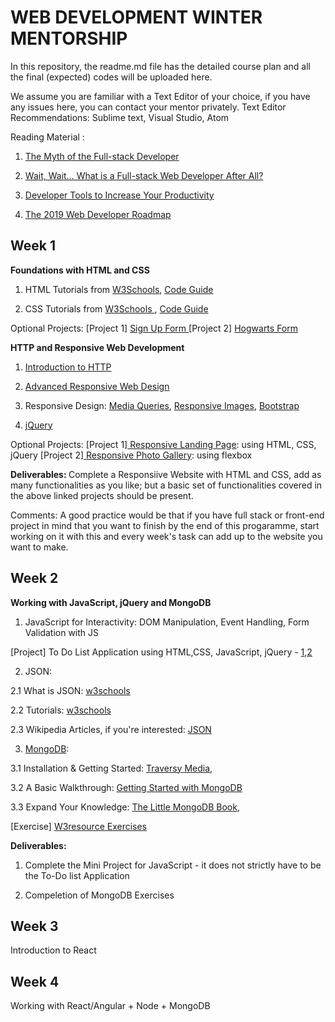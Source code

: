 <h1> WEB DEVELOPMENT WINTER MENTORSHIP </h1>


In this repository, the readme.md file has the detailed course plan and all the final (expected) codes will be uploaded here.


We assume you are familiar with a Text Editor of your choice, if you have any issues here, you can contact your mentor privately. 
Text Editor Recommendations: Sublime text, Visual Studio, Atom 

Reading Material <more to come>: 
1. <a href = "https://www.andyshora.com/full-stack-developers.html"> The Myth of the Full-stack Developer </a>

2. <a href = "https://edward-designer.com/web/full-stack-web-developer/"> Wait, Wait… What is a Full-stack Web Developer After All? </a>

3. <a href="https://medium.com/better-programming/developer-tools-to-increase-your-productivity-6f4ec0c96dd9">Developer Tools to Increase Your Productivity</a>

4. <a href="https://medium.com/@sunilsandhu/the-web-developer-roadmap-for-2019-692cb02d36a4">The 2019 Web Developer Roadmap</a>
  


<h2> Week 1 </h2> 

<b>Foundations with HTML and CSS</b>

1. HTML Tutorials from <a href = "https://www.w3schools.com/html/default.asp">W3Schools</a>, <a href = "https://codeguide.co/#html">Code Guide </a>

2. CSS Tutorials from <a href = "https://www.w3schools.com/css/default.asp"> W3Schools </a>, <a href = "https://codeguide.co/#css">Code Guide </a>

Optional Projects:
[Project 1] <a href = "https://www.youtube.com/watch?v=OAzgHGrIHWY&list=PLJ8MMmYtV80_JcsDdNXpa3ckjd-Rh4fsD"> Sign Up Form </a>
[Project 2] <a href = "https://medium.com/frontendshortcut/make-hogwarts-admission-form-in-html-and-css-1cdc21165997"> Hogwarts Form </a>


<b> HTTP and Responsive Web Development </b>

1. <a href = "https://launchschool.com/books/http/read/introduction">Introduction to HTTP </a>

2. <a href = "https://learn.shayhowe.com/advanced-html-css/responsive-web-design/">Advanced Responsive Web Design</a>

3. Responsive Design: <a href= "https://www.youtube.com/watch?v=VQjy_33t8cg">Media Queries</a>, <a href="https://internetingishard.com/html-and-css/responsive-images/">Responsive Images</a>, <a href ="https://www.w3schools.com/bootstrap/default.asp"> Bootstrap </a> 

4. <a href = "http://jqfundamentals.com/chapter/jquery-basics">jQuery</a> 

Optional Projects: 
[Project 1]<a href = "https://www.youtube.com/watch?v=GJXXf3_dcng&t=177s"> Responsive Landing Page</a>: using HTML, CSS, jQuery
[Project 2]<a href = "https://medium.com/frontendshortcut/how-to-make-a-polaroid-photo-gallery-in-html-and-css-d68f5a306c84"> Responsive Photo Gallery</a>: using flexbox 

<b>Deliverables: </b>
Complete a Responsiive Website with HTML and CSS, add as many functionalities as you like; but a basic set of functionalities covered in the above linked projects should be present. 

Comments: A good practice would be that if you have full stack or front-end project in mind that you want to finish by the end of this progaramme, start working on it with this and every week's task can add up to the website you want to make.


<h2> Week 2</h2>

<b>Working with JavaScript, jQuery and MongoDB </b>

1. JavaScript for Interactivity: DOM Manipulation, Event Handling, Form Validation with JS 

[Project] To Do List Application using HTML,CSS, JavaScript, jQuery - <a href="https://www.youtube.com/watch?v=2wCpkOk2uCg&t=2s">1</a>,<a href ="https://www.youtube.com/watch?v=bGLZ2pwCaiI&t=157s">2</a>

2. JSON:

2.1 What is JSON: <a href = "https://www.w3schools.com/whatis/whatis_json.asp">w3schools</a>

2.2 Tutorials: <a href = "https://www.w3schools.com/js/js_json_intro.asp">w3schools</a>

2.3 Wikipedia Articles, if you're interested: <a href = "https://en.wikipedia.org/wiki/JSON">JSON</a> 

3. <a href = "https://www.mongodb.com/">MongoDB</a>: 
 
3.1 Installation & Getting Started: <a href = "https://www.youtube.com/watch?v=-56x56UppqQ">Traversy Media</a>, 

3.2 A Basic Walkthrough: <a href = "https://www.freecodecamp.org/news/learn-mongodb-a4ce205e7739/">Getting Started with MongoDB</a>

3.3 Expand Your Knowledge: <a href="https://www.openmymind.net/2011/3/28/The-Little-MongoDB-Book/">The Little MongoDB Book</a>, 

[Exercise] <a href="https://www.w3resource.com/mongodb-exercises/">W3resource Exercises</a>


<b>Deliverables: </b>
1. Complete the Mini Project for JavaScript - it does not strictly have to be the To-Do list Application
 
2. Compeletion of MongoDB Exercises 


<h2> Week 3 </h2>

Introduction to React
  

<h2> Week 4 </h2> 

Working with React/Angular + Node + MongoDB

